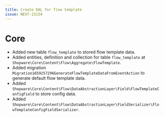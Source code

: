 ```yaml
---
title: Create DAL for flow template
issue: NEXT-23154
---
```

# Core
* Added new table `flow_template` to stored flow template data.
* Added entities, definition and collection for table `flow_template` at `Shopware\Core\Content\Flow\Aggregate\FlowTemplate`.
* Added migration `Migration1659257296GenerateFlowTemplateDataFromEventAction` to generate default flow template data.
* Added `Shopware\Core\Content\Flow\DataAbstractionLayer\Field\FlowTemplateConfigField` to store config data.
* Added `Shopware\Core\Content\Flow\DataAbstractionLayer\FieldSerializer\FlowTemplateConfigFieldSerializer`.
